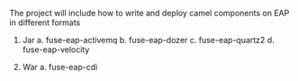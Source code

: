 The project will include how to write and deploy camel components on EAP in different formats

1. Jar
   a. fuse-eap-activemq
   b. fuse-eap-dozer
   c. fuse-eap-quartz2
   d. fuse-eap-velocity

2. War
  a. fuse-eap-cdi
   
   
   

